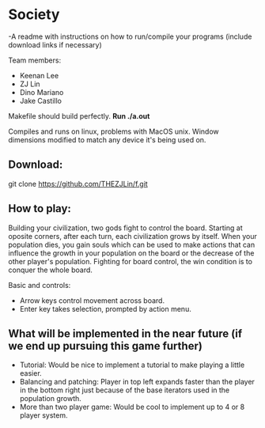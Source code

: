# Society
-A readme with instructions on how to run/compile your programs (include download links if necessary)

Team members:
* Keenan Lee
* ZJ Lin
* Dino Mariano
* Jake Castillo

Makefile should build perfectly. **Run ./a.out**

Compiles and runs on linux, problems with MacOS unix. Window dimensions modified to match any device it's being used on.

## Download: 
git clone https://github.com/THEZJLin/f.git

## How to play: 

Building your civilization, two gods fight to control the board. Starting at oposite corners, after each turn, each civilization grows by itself. When your population dies, you gain souls which can be used to make actions that can influence the growth in your population on the board or the decrease of the other player's population. Fighting for board control, the win condition is to conquer the whole board.

Basic and controls:
* Arrow keys control movement across board.
* Enter key takes selection, prompted by action menu.

## What will be implemented in the near future (if we end up pursuing this game further)
* Tutorial: Would be nice to implement a tutorial to make playing a little easier.
* Balancing and patching: Player in top left expands faster than the player in the bottom right just because of the base iterators used in the population growth.
* More than two player game: Would be cool to implement up to 4 or 8 player system.
